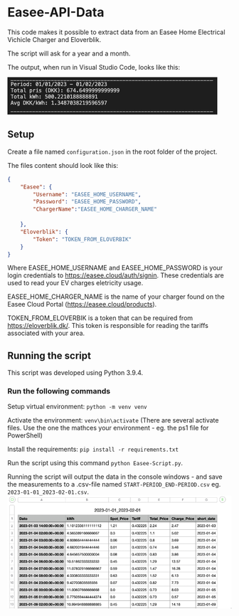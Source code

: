 # Easee-API-Data

This code makes it possible to extract data from an Easee Home Electrical Vichicle Charger and Eloverblik.

The script will ask for a year and a month.

The output, when run in Visual Studio Code, looks like this:

![Output of the script](screenshots/output.png)

## Setup

Create a file named `configuration.json` in the root folder of the project.

The files content should look like this:

```json
{
    "Easee": {
        "Username": "EASEE_HOME_USERNAME",
        "Password": "EASEE_HOME_PASSWORD",
        "ChargerName":"EASEE_HOME_CHARGER_NAME"

    },
    "Eloverblik": {
        "Token": "TOKEN_FROM_ELOVERBIK"
    }
}

```

Where EASEE_HOME_USERNAME and EASEE_HOME_PASSWORD is your login credentials to https://easee.cloud/auth/signin. These credentials are used to read your EV charges eletricity usage.

EASEE_HOME_CHARGER_NAME is the name of your charger found on the Easee Cloud Portal (https://easee.cloud/products).

TOKEN_FROM_ELOVERBIK is a token that can be required from https://eloverblik.dk/.
This token is responsible for reading the tariffs associated with your area.

## Running the script

This script was developed using Python 3.9.4.

### Run the following commands

Setup virtual environment:
`python -m venv venv`

Activate the environment:
`venv\bin\activate` (There are several activate files. Use the one the mathces your environment - eg. the ps1 file for PowerShell)

Install the requirements: `pip install -r requirements.txt`

Run the script using this command `python Easee-Script.py`.

Running the script will output the data in the console windows - and save the measurements to a .csv-file named `START-PERIOD_END-PERIOD.csv` eg. `2023-01-01_2023-02-01.csv`.
![CSV File](screenshots/output_csv.png)
